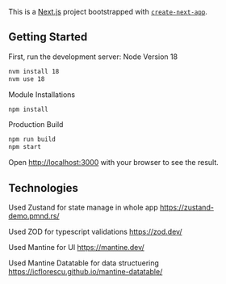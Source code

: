 This is a [Next.js](https://nextjs.org/) project bootstrapped with [`create-next-app`](https://github.com/vercel/next.js/tree/canary/packages/create-next-app).

## Getting Started

First, run the development server:
Node Version 18

```bash
nvm install 18
nvm use 18
```
Module Installations

```bash
npm install
```

Production Build
```bash
npm run build
npm start

```

Open [http://localhost:3000](http://localhost:3000) with your browser to see the result.

## Technologies


Used Zustand for state manage in whole app https://zustand-demo.pmnd.rs/

Used ZOD for typescript validations https://zod.dev/

Used Mantine for UI https://mantine.dev/

Used Mantine Datatable for data structuering https://icflorescu.github.io/mantine-datatable/

